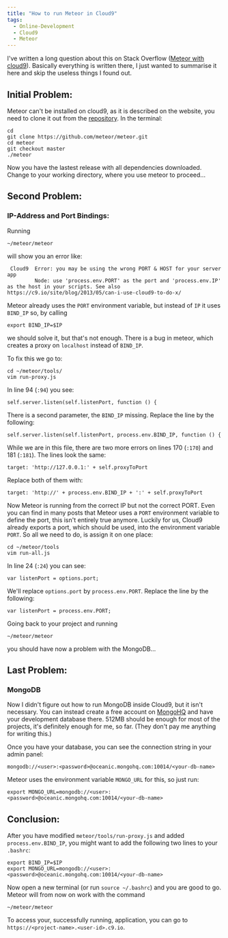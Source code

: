 ```yaml
---
title: "How to run Meteor in Cloud9"
tags: 
  - Online-Development
  - Cloud9
  - Meteor
---
```


I've written a long question about this on Stack Overflow ([Meteor with cloud9](http://stackoverflow.com/questions/22561328/meteor-with-cloud9/)). Basically everything is written there, I just wanted to summarise it here and skip the useless things I found out.

## Initial Problem:
Meteor can't be installed on cloud9, as it is described on the website, you need to clone it out from the [repository](https://github.com/meteor/meteor/tree/master). In the terminal:

    cd
    git clone https://github.com/meteor/meteor.git
    cd meteor
    git checkout master
    ./meteor
    
Now you have the lastest release with all dependencies downloaded. Change to your working directory, where you use meteor to proceed...

## Second Problem:

### IP-Address and Port Bindings:

Running

    ~/meteor/meteor

will show you an error like:

```
 Cloud9  Error: you may be using the wrong PORT & HOST for your server app
         Node: use 'process.env.PORT' as the port and 'process.env.IP' as the host in your scripts. See also https://c9.io/site/blog/2013/05/can-i-use-cloud9-to-do-x/
```
Meteor already uses the `PORT` environment variable, but instead of `IP` it uses `BIND_IP` so, by calling

    export BIND_IP=$IP
    
we should solve it, but that's not enough. There is a bug in meteor, which creates a proxy on `localhost` instead of `BIND_IP`.

To fix this we go to:

    cd ~/meteor/tools/
    vim run-proxy.js
    
In line 94 (`:94`) you see:

    self.server.listen(self.listenPort, function () {
    
There is a second parameter, the `BIND_IP` missing. Replace the line by the following:

    self.server.listen(self.listenPort, process.env.BIND_IP, function () {
    
While we are in this file, there are two more errors on lines 170 (`:170`) and 181 (`:181`). The lines look the same:

    target: 'http://127.0.0.1:' + self.proxyToPort
    
Replace both of them with:

    target: 'http://' + process.env.BIND_IP + ':' + self.proxyToPort

Now Meteor is running from the correct IP but not the correct PORT. Even you can find in many posts that Meteor uses a `PORT` environment variable to define the port, this isn't entirely true anymore. Luckily for us, Cloud9 already exports a port, which should be used, into the environment variable `PORT`. So all we need to do, is assign it on one place:

    cd ~/meteor/tools
    vim run-all.js
    
In line 24 (`:24`) you can see:

    var listenPort = options.port;

We'll replace `options.port` by `process.env.PORT`. Replace the line by the following:

    var listenPort = process.env.PORT;

Going back to your project and running 

    ~/meteor/meteor
    
you should have now a problem with the MongoDB...

## Last Problem:

### MongoDB 

Now I didn't figure out how to run MongoDB inside Cloud9, but it isn't necessary. You can instead create a free account on [MongoHQ](https://www.mongohq.com/) and have your development database there. 512MB should be enough for most of the projects, it's definitely enough for me, so far. (They don't pay me anything for writing this.)

Once you have your database, you can see the connection string in your admin panel:

    mongodb://<user>:<password>@oceanic.mongohq.com:10014/<your-db-name>

Meteor uses the environment variable `MONGO_URL` for this, so just run:

    export MONGO_URL=mongodb://<user>:<password>@oceanic.mongohq.com:10014/<your-db-name>
    
## Conclusion:

After you have modified `meteor/tools/run-proxy.js` and added `process.env.BIND_IP`, you might want to add the following two lines to your `.bashrc`:

    export BIND_IP=$IP
    export MONGO_URL=mongodb://<user>:<password>@oceanic.mongohq.com:10014/<your-db-name>
    
Now open a new terminal (or run `source ~/.bashrc`) and you are good to go. Meteor will from now on work with the command

    ~/meteor/meteor
    
To access your, successfully running, application, you can go to `https://<project-name>.<user-id>.c9.io`.
